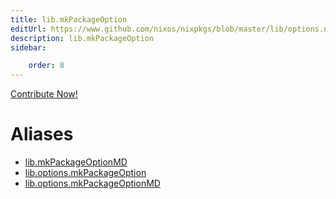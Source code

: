 ```yaml
---
title: lib.mkPackageOption
editUrl: https://www.github.com/nixos/nixpkgs/blob/master/lib/options.nix#L174C5
description: lib.mkPackageOption
sidebar:

    order: 8
---
```


<a href="https://www.github.com/nixos/nixpkgs/blob/master/lib/options.nix#L174C5">Contribute Now!</a>


# Aliases

- [lib.mkPackageOptionMD](/reference/libmkPackageOptionMD)
- [lib.options.mkPackageOption](/reference/liboptions.mkPackageOption)
- [lib.options.mkPackageOptionMD](/reference/liboptions.mkPackageOptionMD)


